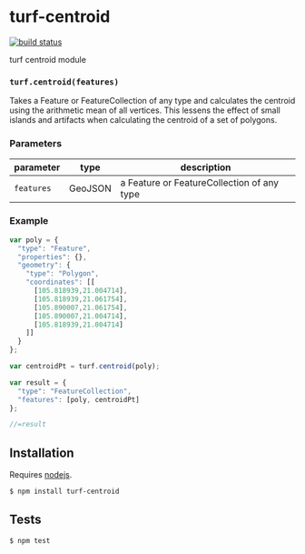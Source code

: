 # turf-centroid

[![build status](https://secure.travis-ci.org/Turfjs/turf-centroid.png)](http://travis-ci.org/Turfjs/turf-centroid)

turf centroid module


### `turf.centroid(features)`

Takes a Feature or FeatureCollection of any type and calculates the centroid using the arithmetic mean of all vertices.
This lessens the effect of small islands and artifacts when calculating
the centroid of a set of polygons.


### Parameters

| parameter  | type    | description                                |
| ---------- | ------- | ------------------------------------------ |
| `features` | GeoJSON | a Feature or FeatureCollection of any type |


### Example

```js
var poly = {
  "type": "Feature",
  "properties": {},
  "geometry": {
    "type": "Polygon",
    "coordinates": [[
      [105.818939,21.004714],
      [105.818939,21.061754],
      [105.890007,21.061754],
      [105.890007,21.004714],
      [105.818939,21.004714]
    ]]
  }
};

var centroidPt = turf.centroid(poly);

var result = {
  "type": "FeatureCollection",
  "features": [poly, centroidPt]
};

//=result
```

## Installation

Requires [nodejs](http://nodejs.org/).

```sh
$ npm install turf-centroid
```

## Tests

```sh
$ npm test
```

